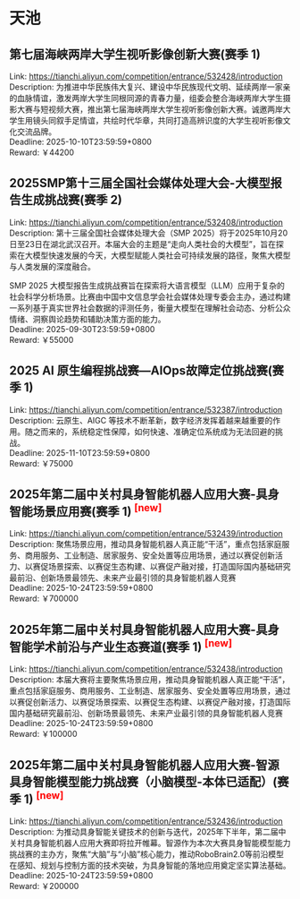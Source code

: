# 天池



## 第七届海峡两岸大学生视听影像创新大赛(赛季 1)

Link: https://tianchi.aliyun.com/competition/entrance/532428/introduction  
Description: 为推进中华民族伟大复兴、建设中华民族现代文明、延续两岸一家亲的血脉情谊，激发两岸大学生同根同源的青春力量，组委会整合海峡两岸大学生摄影大赛与短视频大赛，推出第七届海峡两岸大学生视听影像创新大赛。诚邀两岸大学生用镜头同叙手足情谊，共绘时代华章，共同打造高辨识度的大学生视听影像文化交流品牌。  
Deadline: 2025-10-10T23:59:59+0800  
Reward: ￥44200  


## 2025SMP第十三届全国社会媒体处理大会-大模型报告生成挑战赛(赛季 2)

Link: https://tianchi.aliyun.com/competition/entrance/532408/introduction  
Description: 第十三届全国社会媒体处理大会（SMP 2025）将于2025年10月20日至23日在湖北武汉召开。本届大会的主题是“走向人类社会的大模型”，旨在探索在大模型快速发展的今天，大模型赋能人类社会可持续发展的路径，聚焦大模型与人类发展的深度融合。

SMP 2025 大模型报告生成挑战赛旨在探索将大语言模型（LLM）应用于复杂的社会科学分析场景。比赛由中国中文信息学会社会媒体处理专委会主办，通过构建一系列基于真实世界社会数据的评测任务，衡量大模型在理解社会动态、分析公众情绪、洞察舆论趋势和辅助决策方面的能力。  
Deadline: 2025-09-30T23:59:59+0800  
Reward: ￥55000  


## 2025 AI 原生编程挑战赛—AIOps故障定位挑战赛(赛季 1)

Link: https://tianchi.aliyun.com/competition/entrance/532387/introduction  
Description: 云原生、AIGC 等技术不断革新，数字经济发挥着越来越重要的作用。随之而来的，系统稳定性保障，如何快速、准确定位系统成为无法回避的挑战。  
Deadline: 2025-11-10T23:59:59+0800  
Reward: ￥75000  


## 2025年第二届中关村具身智能机器人应用大赛-具身智能场景应用赛(赛季 1) <sup style="color:red">[new]<sup>  

Link: https://tianchi.aliyun.com/competition/entrance/532439/introduction  
Description: 聚焦场景应用，推动具身智能机器人真正能“干活”，重点包括家庭服务、商用服务、工业制造、居家服务、安全处置等应用场景，通过以赛促创新活力、以赛促场景探索、以赛促生态构建、以赛促产融对接，打造国际国内基础研究最前沿、创新场景最领先、未来产业最引领的具身智能机器人竞赛  
Deadline: 2025-10-24T23:59:59+0800  
Reward: ￥700000  


## 2025年第二届中关村具身智能机器人应用大赛-具身智能学术前沿与产业生态赛道(赛季 1) <sup style="color:red">[new]<sup>  

Link: https://tianchi.aliyun.com/competition/entrance/532438/introduction  
Description: 本届大赛将主要聚焦场景应用，推动具身智能机器人真正能“干活”，重点包括家庭服务、商用服务、工业制造、居家服务、安全处置等应用场景，通过以赛促创新活力、以赛促场景探索、以赛促生态构建、以赛促产融对接，打造国际国内基础研究最前沿、创新场景最领先、未来产业最引领的具身智能机器人竞赛  
Deadline: 2025-10-24T23:59:59+0800  
Reward: ￥100000  


## 2025年第二届中关村具身智能机器人应用大赛-智源具身智能模型能力挑战赛（小脑模型-本体已适配）(赛季 1) <sup style="color:red">[new]<sup>  

Link: https://tianchi.aliyun.com/competition/entrance/532436/introduction  
Description: 为推动具身智能关键技术的创新与迭代，2025年下半年，第二届中关村具身智能机器人应用大赛即将拉开帷幕。智源作为本次大赛具身智能模型能力挑战赛的主办方，聚焦“大脑”与“小脑”核心能力，推动RoboBrain2.0等前沿模型在感知、规划与控制方面的技术突破，为具身智能的落地应用奠定坚实算法基础。  
Deadline: 2025-10-24T23:59:59+0800  
Reward: ￥200000  

